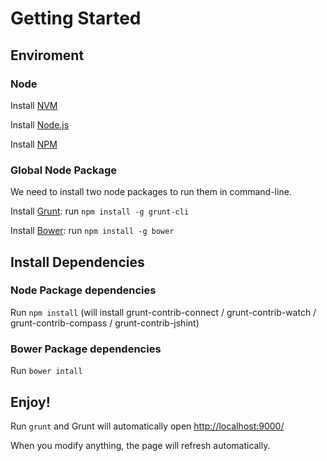 # Getting Started

## Enviroment

### Node

Install [NVM](https://github.com/creationix/nvm)

Install [Node.js](http://www.nodejs.org/)

Install [NPM](https://www.npmjs.org/)

### Global Node Package

We need to install two node packages to run them in command-line.

Install [Grunt](http://gruntjs.com/): run `npm install -g grunt-cli`

Install [Bower](http://bower.io): run `npm install -g bower`

## Install Dependencies

### Node Package dependencies

Run `npm install`
(will install grunt-contrib-connect / grunt-contrib-watch / grunt-contrib-compass / grunt-contrib-jshint)

### Bower Package dependencies

Run `bower intall`

## Enjoy!

Run `grunt` and Grunt will automatically open [http://localhost:9000/](http://localhost:9000/)

When you modify anything, the page will refresh automatically.
